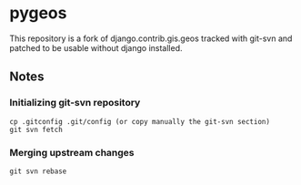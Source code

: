 # pygeos 

This repository is a fork of django.contrib.gis.geos tracked with git-svn and
patched to be usable without django installed.

## Notes

### Initializing git-svn repository

    cp .gitconfig .git/config (or copy manually the git-svn section)
    git svn fetch

### Merging upstream changes

    git svn rebase
